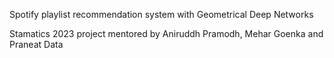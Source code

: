 Spotify playlist recommendation system with Geometrical Deep Networks

Stamatics 2023 project mentored by Aniruddh Pramodh, Mehar Goenka and Praneat Data
